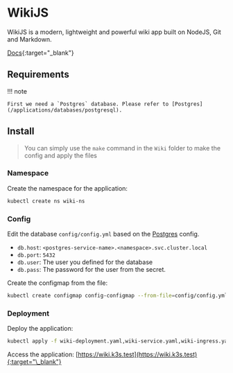 # WikiJS

WikiJS is a modern, lightweight and powerful wiki app built on NodeJS, Git and Markdown.

[Docs](https://docs.requarks.io/){:target="\_blank"}

## Requirements

!!! note

    First we need a `Postgres` database. Please refer to [Postgres](/applications/databases/postgresql).

## Install

> You can simply use the `make` command in the `Wiki` folder to make the config and apply the files

### Namespace

Create the namespace for the application:

```bash
kubectl create ns wiki-ns
```

### Config

Edit the database `config/config.yml` based on the [Postgres](/applications/databases/postgresql) config.

- `db.host`: `<postgres-service-name>.<namespace>.svc.cluster.local`
- `db.port`: `5432`
- `db.user`: The user you defined for the database
- `db.pass`: The password for the user from the secret.

Create the configmap from the file:

```bash
kubectl create configmap config-configmap --from-file=config/config.yml -n wiki-ns
```

### Deployment

Deploy the application:

```bash
kubectl apply -f wiki-deployment.yaml,wiki-service.yaml,wiki-ingress.yaml -n wiki-ns
```

Access the application:
[https://wiki.k3s.test](https://wiki.k3s.test){:target="\_blank"}
